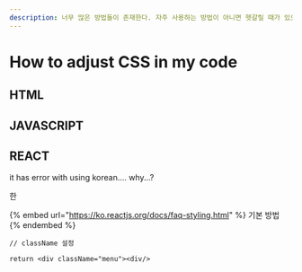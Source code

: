 ```yaml
---
description: 너무 많은 방법들이 존재한다. 자주 사용하는 방법이 아니면 헷갈릴 때가 있으니 정리해둔다.
---
```


# How to adjust CSS in my code

## HTML





## JAVASCRIPT







## REACT

it has error with using korean.... why...?

한

{% embed url="https://ko.reactjs.org/docs/faq-styling.html" %}
기본 방법
{% endembed %}

```
// className 설정

return <div className="menu"><div/>


```
